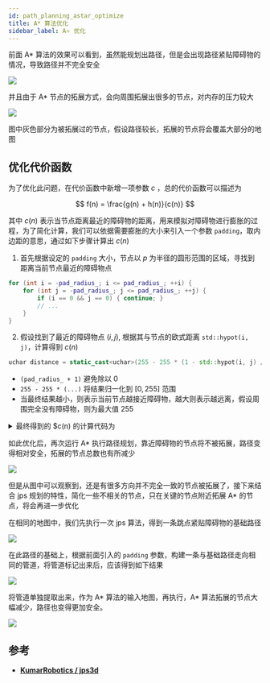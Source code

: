 ```yaml
---
id: path_planning_astar_optimize
title: A* 算法优化
sidebar_label: A⭐ 优化
---
```


前面 A* 算法的效果可以看到，虽然能规划出路径，但是会出现路径紧贴障碍物的情况，导致路径并不完全安全

![](https://pictures-1304295136.cos.ap-guangzhou.myqcloud.com/wiki/robot/astar/astar_res_01.png)

并且由于 A* 节点的拓展方式，会向周围拓展出很多的节点，对内存的压力较大

![](https://pictures-1304295136.cos.ap-guangzhou.myqcloud.com/wiki/robot/astar/astar_optimize_01.png)

图中灰色部分为被拓展过的节点，假设路径较长，拓展的节点将会覆盖大部分的地图

## 优化代价函数

为了优化此问题，在代价函数中新增一项参数 $c$ ，总的代价函数可以描述为

$$
f(n) = \frac{g(n) + h(n)}{c(n)}
$$

其中 $c(n)$ 表示当节点距离最近的障碍物的距离，用来模拟对障碍物进行膨胀的过程，为了简化计算，我们可以依据需要膨胀的大小来引入一个参数 `padding`，取内边距的意思，通过如下步骤计算出 $c(n)$

1. 首先根据设定的 `padding` 大小，节点以 $p$ 为半径的圆形范围的区域，寻找到距离当前节点最近的障碍物点

``` cpp
for (int i = -pad_radius_; i <= pad_radius_; ++i) {
    for (int j = -pad_radius_; j <= pad_radius_; ++j) {
        if (i == 0 && j == 0) { continue; }
        // ...
    }
}
```

2. 假设找到了最近的障碍物点 $(i,j)$, 根据其与节点的欧式距离 `std::hypot(i, j)`，计算得到 $c(n)$

``` cpp
uchar distance = static_cast<uchar>(255 - 255 * (1 - std::hypot(i, j) / (pad_radius_ + 1)));
```
- `(pad_radius_ + 1)` 避免除以 0
- `255 - 255 * (...)` 将结果归一化到 $[0, 255]$ 范围
- 当最终结果越小，则表示当前节点越接近障碍物，越大则表示越远离，假设周围完全没有障碍物，则为最大值 255

<details>
<summary> 最终得到的 $c(n) 的计算代码为</summary>

``` cpp
    uchar AStar_Planner::astar_Padding_Cost(int x, int y) {
        uchar min_distance = 255;
        for (int i = -pad_radius_; i <= pad_radius_; ++i) {
            for (int j = -pad_radius_; j <= pad_radius_; ++j) {
                if (i == 0 && j == 0) { continue; }
                if (std::hypot(i, j) > pad_radius_) { continue; }
                int nx = x + i, ny = y + j;
                // 超出地图的点不考虑
                if (nx < 0 || nx >= (*grid_map_ptr_).width() || ny < 0 || ny >= (*grid_map_ptr_).height()) { continue; }
                if ((*grid_map_ptr_).get_Point_Val(nx, ny) == 0) {
                    uchar distance = static_cast<uchar>(255 - 255 * (1 - std::hypot(i, j) / (pad_radius_ + 1)));
                    min_distance = std::min(distance, min_distance);
                }
            }
        }
        return min_distance;
    }
```
</details>

如此优化后，再次运行 A* 执行路径规划，靠近障碍物的节点将不被拓展，路径变得相对安全，拓展的节点总数也有所减少

![](https://pictures-1304295136.cos.ap-guangzhou.myqcloud.com/wiki/robot/astar/astar_optimize_02.png)

但是从图中可以观察到，还是有很多方向并不完全一致的节点被拓展了，接下来结合 jps 规划的特性，简化一些不相关的节点，只在关键的节点附近拓展 A* 的节点，将会再进一步优化

在相同的地图中，我们先执行一次 jps 算法，得到一条跳点紧贴障碍物的基础路径

![](https://pictures-1304295136.cos.ap-guangzhou.myqcloud.com/wiki/robot/jps/jps_res_01.png)

在此路径的基础上，根据前面引入的 `padding` 参数，构建一条与基础路径走向相同的管道，将管道标记出来后，应该得到如下结果

![](https://pictures-1304295136.cos.ap-guangzhou.myqcloud.com/wiki/robot/astar/jps_pipeline.png)

将管道单独提取出来，作为 A* 算法的输入地图，再执行，A* 算法拓展的节点大幅减少，路径也变得更加安全。

![](https://pictures-1304295136.cos.ap-guangzhou.myqcloud.com/wiki/robot/astar/astar_optimize_jps.png)

## 参考

- **[KumarRobotics / jps3d](https://github.com/KumarRobotics/jps3d)**
